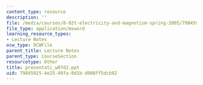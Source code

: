 ```yaml
---
content_type: resource
description: ''
file: /media/courses/8-02t-electricity-and-magnetism-spring-2005/798459254e2548fa8d1bd008ff5dcb82_presentati_w07d2.ppt
file_type: application/msword
learning_resource_types:
- Lecture Notes
ocw_type: OCWFile
parent_title: Lecture Notes
parent_type: CourseSection
resourcetype: Other
title: presentati_w07d2.ppt
uid: 79845925-4e25-48fa-8d1b-d008ff5dcb82
---
```

